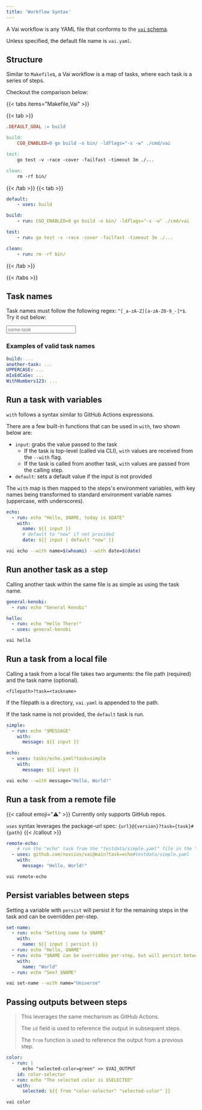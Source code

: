 ```yaml
---
title: 'Workflow Syntax'
---
```


A Vai workflow is any YAML file that conforms to the [`vai` schema](./schema-validation.md#raw-schema).

Unless specified, the default file name is `vai.yaml`.

## Structure

Similar to `Makefile`s, a Vai workflow is a map of tasks, where each task is a series of steps.

Checkout the comparison below:

{{< tabs items="Makefile,Vai" >}}

  {{< tab >}}

```makefile {filename="Makefile"}
.DEFAULT_GOAL := build

build:
	CGO_ENABLED=0 go build -o bin/ -ldflags="-s -w" ./cmd/vai

test:
	go test -v -race -cover -failfast -timeout 3m ./...

clean:
	rm -rf bin/
```

  {{< /tab >}}
  {{< tab >}}

```yaml {filename="vai.yaml"}
default:
    - uses: build

build:
    - run: CGO_ENABLED=0 go build -o bin/ -ldflags="-s -w" ./cmd/vai

test:
    - run: go test -v -race -cover -failfast -timeout 3m ./...

clean:
    - run: rm -rf bin/
```

  {{< /tab >}}

{{< /tabs >}}

## Task names

Task names must follow the following regex: `^[_a-zA-Z][a-zA-Z0-9_-]*$`. Try it out below:

<input class="border rounded-md px-3 py-2 mt-2" spellcheck="false" placeholder="some-task" id="task-name-regex" />
<span id="regex-result" class="ml-2"></span>

<script type="module" defer>
  const input = document.getElementById('task-name-regex');
  const result = document.getElementById('regex-result');
  input.addEventListener('input', () => {
    const regex = /^[_a-zA-Z][a-zA-Z0-9_-]*$/;
    if (input.value === '') {
      result.textContent = '';
      return;
    }
    const valid = regex.test(input.value);
    result.textContent = valid ? '✅' : '❌';
  });
</script>

### Examples of valid task names

```yaml
build: ...
another-task: ...
UPPERCASE: ...
mIxEdCaSe: ...
WithNumbers123: ...
```

## Run a task with variables

`with` follows a syntax similar to GitHub Actions expressions.

There are a few built-in functions that can be used in `with`, two shown below are:

- `input`: grabs the value passed to the task
  - If the task is top-level (called via CLI), `with` values are received from the `--with` flag.
  - If the task is called from another task, `with` values are passed from the calling step.
- `default`: sets a default value if the input is not provided

The `with` map is then mapped to the steps's environment variables, with key names being transformed to standard environment variable names (uppercase, with underscores).

```yaml {filename="vai.yaml"}
echo:
  - run: echo "Hello, $NAME, today is $DATE"
    with:
      name: ${{ input }}
      # default to "now" if not provided
      date: ${{ input | default "now" }}
```

```sh
vai echo --with name=$(whoami) --with date=$(date)
```

## Run another task as a step

Calling another task within the same file is as simple as using the task name.

```yaml {filename="vai.yaml"}
general-kenobi:
  - run: echo "General Kenobi"

hello:
  - run: echo "Hello There!"
  - uses: general-kenobi
```

```sh
vai hello
```

## Run a task from a local file

Calling a task from a local file takes two arguments: the file path (required) and the task name (optional).

`<filepath>?task=<taskname>`

If the filepath is a directory, `vai.yaml` is appended to the path.

If the task name is not provided, the `default` task is run.

```yaml {filename="tasks/echo.yaml"}
simple:
  - run: echo "$MESSAGE"
    with:
      message: ${{ input }}
```

```yaml {filename="vai.yaml"}
echo:
  - uses: tasks/echo.yaml?task=simple
    with:
      message: ${{ input }}
```

```sh
vai echo --with message="Hello, World!"
```

## Run a task from a remote file

{{< callout emoji="⚠️" >}}
Currently only supports GitHub repos.

`uses` syntax leverages the package-url spec: `{url}@{version}?task={task}#{path}`
{{< /callout >}}

```yaml {filename="vai.yaml"}
remote-echo:
    # run the "echo" task from the "testdata/simple.yaml" file in the "github.com/noxsios/vai" repo on the "main" branch
  - uses: github.com/noxsios/vai@main?task=echo#testdata/simple.yaml
    with:
      message: "Hello, World!"
```

```sh
vai remote-echo
```

## Persist variables between steps

Setting a variable with `persist` will persist it for the remaining steps in the task and can be overridden per-step.

```yaml {filename="vai.yaml",hl_lines=[4]}
set-name:
  - run: echo "Setting name to $NAME"
    with:
      name: ${{ input | persist }}
  - run: echo "Hello, $NAME"
  - run: echo "$NAME can be overridden per-step, but will persist between steps"
    with:
      name: "World"
  - run: echo "See? $NAME"
```

```sh
vai set-name --with name="Universe"
```

## Passing outputs between steps

> This leverages the same mechanism as GitHub Actions.
>
> The `id` field is used to reference the output in subsequent steps.
>
> The `from` function is used to reference the output from a previous step.

```yaml {filename="vai.yaml",hl_lines=[6,7,12]}
color:
  - run: |
      echo "selected-color=green" >> $VAI_OUTPUT
    id: color-selector
  - run: echo "The selected color is $SELECTED"
    with:
      selected: ${{ from "color-selector" "selected-color" }}
```

```sh
vai color
```
